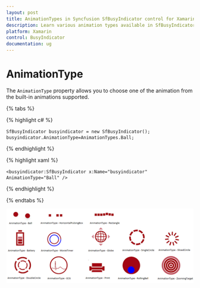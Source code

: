 ```yaml
---
layout: post
title: AnimationTypes in Syncfusion SfBusyIndicator control for Xamarin.Forms
description: Learn various animation types available in SfBusyIndicator
platform: Xamarin
control: BusyIndicator
documentation: ug
---
```

# AnimationType

The `AnimationType` property allows you to choose one of the animation from the built-in animations supported.

{% tabs %}

{% highlight c# %}

	SfBusyIndicator busyindicator = new SfBusyIndicator();
	busyindicator.AnimationType=AnimationTypes.Ball;
	
{% endhighlight %}

{% highlight xaml %}

	<busyindicator:SfBusyIndicator x:Name="busyindicator" AnimationType="Ball" />

{% endhighlight %}

{% endtabs %}

![](images/Ball.png) 
